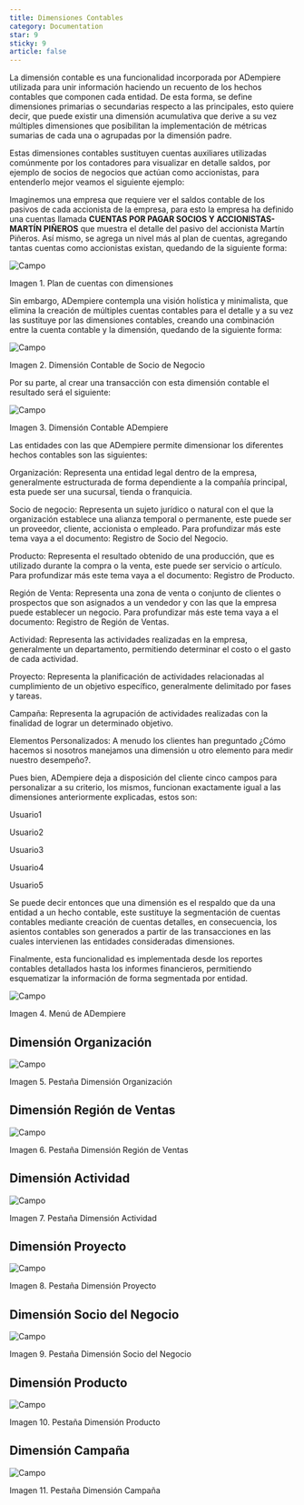 ```yaml
---
title: Dimensiones Contables
category: Documentation
star: 9
sticky: 9
article: false
---
```


La dimensión contable es una funcionalidad incorporada por ADempiere utilizada para unir información haciendo un recuento de los hechos contables que componen cada entidad. De esta forma, se define dimensiones primarias o secundarias respecto a las principales, esto quiere decir, que puede existir una dimensión acumulativa que derive a su vez múltiples dimensiones que posibilitan la implementación de métricas sumarias de cada una o agrupadas por la dimensión padre.

Estas dimensiones contables sustituyen cuentas auxiliares utilizadas comúnmente por los contadores para visualizar en detalle saldos, por ejemplo de socios de negocios que actúan como accionistas, para entenderlo mejor veamos el siguiente ejemplo:

Imaginemos una empresa que requiere ver el saldos contable de los pasivos de cada accionista de la empresa, para esto la empresa ha definido una cuentas llamada **CUENTAS POR PAGAR SOCIOS Y ACCIONISTAS-MARTÍN PIÑEROS** que muestra el detalle del pasivo del accionista Martín Piñeros. Así mismo, se agrega un nivel más al plan de cuentas, agregando tantas cuentas como accionistas existan, quedando de la siguiente forma:

![Campo](/assets/img/docs/accounting-management/acm-accounting-image399.png)

Imagen 1. Plan de cuentas con dimensiones

Sin embargo, ADempiere contempla una visión holística y minimalista, que elimina la creación de múltiples cuentas contables para el detalle y a su vez las sustituye por las dimensiones contables, creando una combinación entre la cuenta contable y la dimensión, quedando de la siguiente forma:

![Campo](/assets/img/docs/accounting-management/acm-accounting-image400.png)

Imagen 2. Dimensión Contable de Socio de Negocio

Por su parte, al crear una transacción con esta dimensión contable el resultado será el siguiente:

![Campo](/assets/img/docs/accounting-management/acm-accounting-image401.png)

Imagen 3. Dimensión Contable ADempiere

Las entidades con las que ADempiere permite dimensionar los diferentes hechos contables son las siguientes:

Organización: Representa una entidad legal dentro de la empresa, generalmente estructurada de forma dependiente a la compañía principal, esta puede ser una sucursal, tienda o franquicia.

Socio de negocio: Representa un sujeto jurídico o natural con el que la organización establece una alianza temporal o permanente, este puede ser un proveedor, cliente, accionista o empleado. Para profundizar más este tema vaya a el documento: Registro de Socio del Negocio.

Producto: Representa el resultado obtenido de una producción, que es utilizado durante la compra o la venta, este puede ser servicio o artículo. Para profundizar más este tema vaya a el documento: Registro de Producto.

Región de Venta: Representa una zona de venta o conjunto de clientes o prospectos que son asignados a un vendedor y con las que la empresa puede establecer un negocio. Para profundizar más este tema vaya a el documento: Registro de Región de Ventas.

Actividad: Representa las actividades realizadas en la empresa, generalmente un departamento, permitiendo determinar el costo o el gasto de cada actividad.

Proyecto: Representa la planificación de actividades relacionadas al cumplimiento de un objetivo específico, generalmente delimitado por fases y tareas.

Campaña: Representa la agrupación de actividades realizadas con la finalidad de lograr un determinado objetivo.

Elementos Personalizados: A menudo los clientes han preguntado ¿Cómo hacemos si nosotros manejamos una dimensión u otro elemento para medir nuestro desempeño?.

Pues bien, ADempiere deja a disposición del cliente cinco campos para personalizar a su criterio, los mismos, funcionan exactamente igual a las dimensiones anteriormente explicadas, estos son:

Usuario1

Usuario2

Usuario3

Usuario4

Usuario5

Se puede decir entonces que una dimensión es el respaldo que da una entidad a un hecho contable, este sustituye la segmentación de cuentas contables mediante creación de cuentas detalles, en consecuencia, los asientos contables son generados a partir de las transacciones en las cuales intervienen las entidades consideradas dimensiones.

Finalmente, esta funcionalidad es implementada desde los reportes contables detallados hasta los informes financieros, permitiendo esquematizar la información de forma segmentada por entidad.

![Campo](/assets/img/docs/accounting-management/acm-accounting-image402.png)

Imagen 4. Menú de ADempiere

## Dimensión Organización

![Campo](/assets/img/docs/accounting-management/acm-accounting-image403.png)

Imagen 5. Pestaña Dimensión Organización

## Dimensión Región de Ventas

![Campo](/assets/img/docs/accounting-management/acm-accounting-image404.png)

Imagen 6. Pestaña Dimensión Región de Ventas

## Dimensión Actividad

![Campo](/assets/img/docs/accounting-management/acm-accounting-image405.png)

Imagen 7. Pestaña Dimensión Actividad

## Dimensión Proyecto

![Campo](/assets/img/docs/accounting-management/acm-accounting-image406.png)

Imagen 8. Pestaña Dimensión Proyecto

## Dimensión Socio del Negocio

![Campo](/assets/img/docs/accounting-management/acm-accounting-image407.png)

Imagen 9. Pestaña Dimensión Socio del Negocio

## Dimensión Producto

![Campo](/assets/img/docs/accounting-management/acm-accounting-image408.png)

Imagen 10. Pestaña Dimensión Producto

## Dimensión Campaña

![Campo](/assets/img/docs/accounting-management/acm-accounting-image409.png)

Imagen 11. Pestaña Dimensión Campaña
